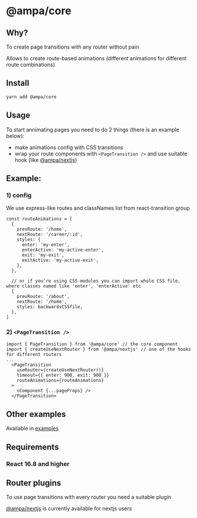 # @ampa/core

## Why?

To create page transitions with any router without pain

Allows to create route-based animations (different animations for different route combinations)

## Install

```sh
yarn add @ampa/core
```

## Usage

To start annimating pages you need to do 2 things (there is an example below):

- make animations config with CSS transitions
- wrap your route components with `<PageTransition />` and use suitable hook (like [@ampa/nextjs](https://github.com/Uncleseneca/ampa-nextjs))

## Example:

### 1) config

We use express-like routes and classNames list from react-transition group

```
const routeAnimations = [
  {
    prevRoute: '/home',
    nextRoute: '/career/:id',
    styles: {
      enter: 'my-enter',
      enterActive: 'my-active-enter',
      exit: 'my-exit',
      exitActive: 'my-active-exit',
    },
  },

  // or if you're using CSS-modules you can import whole CSS file, where classes named like 'enter', 'enterActive' etc
  {
    prevRoute: '/about',
    nextRoute: '/home',
    styles: backwardsCSSfile,
  },
]
```

### 2) `<PageTransition />`

```
import { PageTransition } from '@ampa/core' // the core component
import { createUseNextRouter } from '@ampa/nextjs' // one of the hooks for different routers
...
  <PageTransition
    useRouter={createUseNextRouter()}
    timeout={{ enter: 900, exit: 900 }}
    routeAnimations={routeAnimations}
  >
    <Component {...pageProps} />
  </PageTransition>
```

## Other examples

Available in [examples](./examples)

## Requirements

### React 16.8 and higher

## Router plugins

To use page transitions with every router you need a suitable plugin

[@ampa/nextjs](https://github.com/Uncleseneca/ampa-nextjs) is currently available for nextjs users
